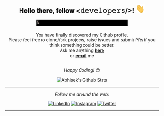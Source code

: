 <div align="center">
<h2> 𝐇𝐞𝐥𝐥𝐨 𝐭𝐡𝐞𝐫𝐞, 𝐟𝐞𝐥𝐥𝐨𝐰 <𝚍𝚎𝚟𝚎𝚕𝚘𝚙𝚎𝚛𝚜/>! <img src="https://github.com/ABSphreak/ABSphreak/blob/master/gifs/Hi.gif" width="30px"></h2>
</div>

<div align="center" width="50">

<img src="https://github.com/AbhisekGanguly/AbhisekGanguly/blob/main/personal-animation.gif" alt="Welcome!" width="300"/>

</div>


<div align="center">

<br>
You have finally discovered my Github profile. <br>
Please feel free to clone/fork projects, raise issues and submit PRs if you think something could be better. <br>
Ask me anything <a href="https://github.com/AbhisekGanguly/AbhisekGanguly//issues/new"><b>here</b></a><br>
or <a href="mailto:abhirocks2002@gmail.com"><b>email</b></a> me

<br><i>Happy Coding!</i> 😊

</div>

<div align="center">
  
<img align="center" src="https://github-readme-stats.vercel.app/api?username=AbhisekGanguly&include_all_commits=true&count_private=true&show_icons=true&line_height=20&title_color=7A7ADB&icon_color=2234AE&text_color=D3D3D3&bg_color=0,000000,130F40" alt="Abhisek's Github Stats">

----

<i>Follow me around the web:</i><br>

<a href="https://www.linkedin.com/in/abhisek-ganguly-489170186/" target="_blank"><img src="https://img.shields.io/badge/LinkedIn-%230077B5.svg?&style=flat-square&logo=linkedin&logoColor=white" alt="LinkedIn"></a>
<a href="https://www.instagram.com/abhiseknomad" target="_blank"><img src="https://img.shields.io/badge/Instagram-%23E4405F.svg?&style=flat-square&logo=instagram&logoColor=white" alt="Instagram"></a>
<a href="https://twitter.com/abhisekgangulyy" target="_blank"><img src="https://img.shields.io/twitter/url?style=social&url=https%3A%2F%2Ftwitter.com%2Fabhisekgangulyy" alt="Twitter"></a>
  
----
  
</div>



<!--
**AbhisekGanguly/AbhisekGanguly** is a ✨ _special_ ✨ repository because its `README.md` (this file) appears on your GitHub profile.

Here are some ideas to get you started:

- 🔭 I’m currently working on ...
- 🌱 I’m currently learning ...
- 👯 I’m looking to collaborate on ...
- 🤔 I’m looking for help with ...
- 💬 Ask me about ...
- 📫 How to reach me: ...
- 😄 Pronouns: ...
- ⚡ Fun fact: ...
-->
